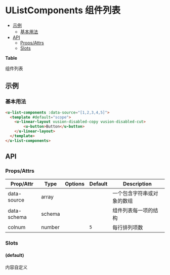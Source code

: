<!-- 该 README.md 根据 api.yaml 和 docs/*.md 自动生成，为了方便在 GitHub 和 NPM 上查阅。如需修改，请查看源文件 -->

# UListComponents 组件列表

- [示例](#示例)
    - [基本用法](#基本用法)
- [API]()
    - [Props/Attrs](#propsattrs)
    - [Slots](#slots)

**Table**

组件列表

## 示例
### 基本用法

``` html
<u-list-components :data-source="[1,2,3,4,5]">
  <template #default="scope">
    <u-linear-layout vusion-disabled-copy vusion-disabled-cut>
        <u-button>Button</u-button>
    </u-linear-layout>
  </template>
</u-list-components>
```

## API
### Props/Attrs

| Prop/Attr | Type | Options | Default | Description |
| --------- | ---- | ------- | ------- | ----------- |
| data-source | array |  |  | 一个包含字符串或对象的数组 |
| data-schema | schema |  |  | 组件列表每一项的结构 |
| colnum | number |  | `5` | 每行排列项数 |

### Slots

#### (default)

内容自定义

